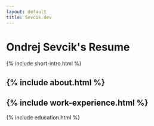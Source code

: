 ```yaml
---
layout: default
title: Sevcik.dev
---
```

# Ondrej Sevcik's Resume

<div id="hello-world-container"></div>

{% include short-intro.html %}

{% include about.html %}
---
{% include work-experience.html %}
---
{% include education.html %}